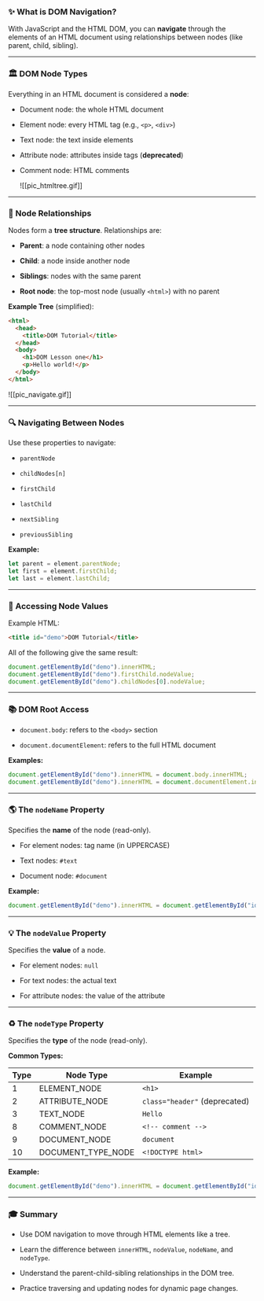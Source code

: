 ### ✨ What is DOM Navigation?

With JavaScript and the HTML DOM, you can **navigate** through the elements of an HTML document using relationships between nodes (like parent, child, sibling).

---

### 🏛️ DOM Node Types

Everything in an HTML document is considered a **node**:

- Document node: the whole HTML document
    
- Element node: every HTML tag (e.g., `<p>`, `<div>`)
    
- Text node: the text inside elements
    
- Attribute node: attributes inside tags (**deprecated**)
    
- Comment node: HTML comments

    ![[pic_htmltree.gif]]

---

### 👥 Node Relationships

Nodes form a **tree structure**. Relationships are:

- **Parent**: a node containing other nodes
    
- **Child**: a node inside another node
    
- **Siblings**: nodes with the same parent
    
- **Root node**: the top-most node (usually `<html>`) with no parent
    

**Example Tree** (simplified):

```html
<html>
  <head>
    <title>DOM Tutorial</title>
  </head>
  <body>
    <h1>DOM Lesson one</h1>
    <p>Hello world!</p>
  </body>
</html>
```
![[pic_navigate.gif]]

---

### 🔍 Navigating Between Nodes

Use these properties to navigate:

- `parentNode`
    
- `childNodes[n]`
    
- `firstChild`
    
- `lastChild`
    
- `nextSibling`
    
- `previousSibling`
    

**Example:**

```js
let parent = element.parentNode;
let first = element.firstChild;
let last = element.lastChild;
```

---

### 🔢 Accessing Node Values

Example HTML:

```html
<title id="demo">DOM Tutorial</title>
```

All of the following give the same result:

```js
document.getElementById("demo").innerHTML;
document.getElementById("demo").firstChild.nodeValue;
document.getElementById("demo").childNodes[0].nodeValue;
```

---

### 📚 DOM Root Access

- `document.body`: refers to the `<body>` section
    
- `document.documentElement`: refers to the full HTML document
    

**Examples:**

```js
document.getElementById("demo").innerHTML = document.body.innerHTML;
document.getElementById("demo").innerHTML = document.documentElement.innerHTML;
```

---

### 🌎 The `nodeName` Property

Specifies the **name** of the node (read-only).

- For element nodes: tag name (in UPPERCASE)
    
- Text nodes: `#text`
    
- Document node: `#document`
    

**Example:**

```js
document.getElementById("demo").innerHTML = document.getElementById("id01").nodeName;
```

---

### 💡 The `nodeValue` Property

Specifies the **value** of a node.

- For element nodes: `null`
    
- For text nodes: the actual text
    
- For attribute nodes: the value of the attribute
    

---

### ♻️ The `nodeType` Property

Specifies the **type** of the node (read-only).

**Common Types:**

|Type|Node Type|Example|
|---|---|---|
|1|ELEMENT_NODE|`<h1>`|
|2|ATTRIBUTE_NODE|`class="header"` (deprecated)|
|3|TEXT_NODE|`Hello`|
|8|COMMENT_NODE|`<!-- comment -->`|
|9|DOCUMENT_NODE|`document`|
|10|DOCUMENT_TYPE_NODE|`<!DOCTYPE html>`|

**Example:**

```js
document.getElementById("demo").innerHTML = document.getElementById("id01").nodeType;
```

---

### 🎓 Summary

- Use DOM navigation to move through HTML elements like a tree.
    
- Learn the difference between `innerHTML`, `nodeValue`, `nodeName`, and `nodeType`.
    
- Understand the parent-child-sibling relationships in the DOM tree.
    
- Practice traversing and updating nodes for dynamic page changes.